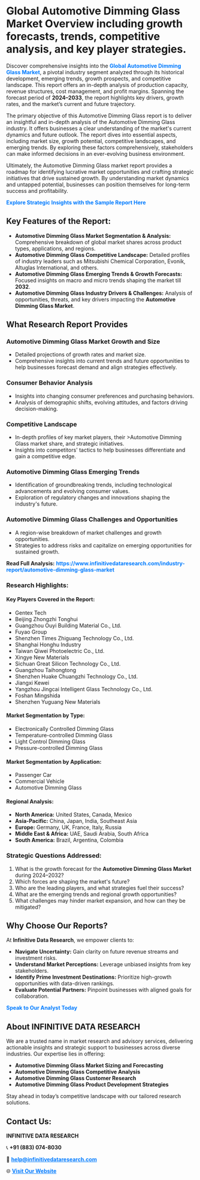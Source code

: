 <h1>Global Automotive Dimming Glass Market Overview including growth forecasts, trends, competitive analysis, and key player strategies.</h1>
<p>
Discover comprehensive insights into the 
<a href="https://www.infinitivedataresearch.com/industry-report/automotive-dimming-glass-market" rel="dofollow" style="color: #007BFF; text-decoration: none;"><strong>Global Automotive Dimming Glass Market</strong></a>, a pivotal industry segment analyzed through its historical development, emerging trends, growth prospects, and competitive landscape. This report offers an in-depth analysis of production capacity, revenue structures, cost management, and profit margins. Spanning the forecast period of <strong>2024–2033</strong>, the report highlights key drivers, growth rates, and the market’s current and future trajectory.
</p>
<p>
The primary objective of this Automotive Dimming Glass report is to deliver an insightful and in-depth analysis of the Automotive Dimming Glass industry. It offers businesses a clear understanding of the market's current dynamics and future outlook. The report dives into essential aspects, including market size, growth potential, competitive landscapes, and emerging trends. By exploring these factors comprehensively, stakeholders can make informed decisions in an ever-evolving business environment.
</p>
<p>
Ultimately, the Automotive Dimming Glass market report provides a roadmap for identifying lucrative market opportunities and crafting strategic initiatives that drive sustained growth. By understanding market dynamics and untapped potential, businesses can position themselves for long-term success and profitability.
</p>
<p>
<a href="https://www.infinitivedataresearch.com/request-sample/reportId=103511" style="color: #007BFF; text-decoration: none;"><strong>Explore Strategic Insights with the Sample Report Here</strong></a>
</p>

<h2>Key Features of the Report:</h2>
<ul>
<li><strong>Automotive Dimming Glass Market Segmentation & Analysis:</strong> Comprehensive breakdown of global market shares across product types, applications, and regions.</li>
<li><strong>Automotive Dimming Glass Competitive Landscape:</strong> Detailed profiles of industry leaders such as Mitsubishi Chemical Corporation, Evonik, Altuglas International, and others.</li>
<li><strong>Automotive Dimming Glass Emerging Trends & Growth Forecasts:</strong> Focused insights on macro and micro trends shaping the market till <strong>2032</strong>.</li>
<li><strong>Automotive Dimming Glass Industry Drivers & Challenges:</strong> Analysis of opportunities, threats, and key drivers impacting the <strong>Automotive Dimming Glass Market</strong>.</li>
</ul>

<h2>What Research Report Provides</h2>
<h3>Automotive Dimming Glass Market Growth and Size</h3>
<ul>
<li>Detailed projections of growth rates and market size.</li>
<li>Comprehensive insights into current trends and future opportunities to help businesses forecast demand and align strategies effectively.</li>
</ul>

<h3>Consumer Behavior Analysis</h3>
<ul>
<li>Insights into changing consumer preferences and purchasing behaviors.</li>
<li>Analysis of demographic shifts, evolving attitudes, and factors driving decision-making.</li>
</ul>

<h3>Competitive Landscape</h3>
<ul>
<li>In-depth profiles of key market players, their >Automotive Dimming Glass market share, and strategic initiatives.</li>
<li>Insights into competitors' tactics to help businesses differentiate and gain a competitive edge.</li>
</ul>

<h3>Automotive Dimming Glass Emerging Trends</h3>
<ul>
<li>Identification of groundbreaking trends, including technological advancements and evolving consumer values.</li>
<li>Exploration of regulatory changes and innovations shaping the industry's future.</li>
</ul>

<h3>Automotive Dimming Glass Challenges and Opportunities</h3>
<ul>
<li>A region-wise breakdown of market challenges and growth opportunities.</li>
<li>Strategies to address risks and capitalize on emerging opportunities for sustained growth.</li>
</ul>
<p><strong>Read Full Analysis:</strong> <a href="https://www.infinitivedataresearch.com/industry-report/automotive-dimming-glass-market" rel="dofollow" style="color: #007BFF; text-decoration: none;"><strong>https://www.infinitivedataresearch.com/industry-report/automotive-dimming-glass-market</strong></a></p>
<h3>Research Highlights:</h3>
<h4>Key Players Covered in the Report:</h4>
<ul><li>Gentex Tech</li><li>Beijing Zhongzhi Tonghui</li><li>Guangzhou Ouyi Building Material Co., Ltd.</li><li>Fuyao Group</li><li>Shenzhen Times Zhiguang Technology Co., Ltd.</li><li>Shanghai Honghu Industry</li><li>Taiwan Qiwei Photoelectric Co., Ltd.</li><li>Xingye New Materials</li><li>Sichuan Great Silicon Technology Co., Ltd.</li><li>Guangzhou Taihongtong</li><li>Shenzhen Huake Chuangzhi Technology Co., Ltd.</li><li>Jiangxi Kewei</li><li>Yangzhou Jingcai Intelligent Glass Technology Co., Ltd.</li><li>Foshan Mingshida</li><li>Shenzhen Yuguang New Materials</li></ul>
<h4>Market Segmentation by Type:</h4>
<ul><li>Electronically Controlled Dimming Glass</li><li>Temperature-controlled Dimming Glass</li><li>Light Control Dimming Glass</li><li>Pressure-controlled Dimming Glass</li></ul>
<h4>Market Segmentation by Application:</h4>
<ul><li>Passenger Car</li><li>Commercial Vehicle</li><li>Automotive Dimming Glass</li></ul>

<h4>Regional Analysis:</h4>
<ul>
<li><strong>North America:</strong> United States, Canada, Mexico</li>
<li><strong>Asia-Pacific:</strong> China, Japan, India, Southeast Asia</li>
<li><strong>Europe:</strong> Germany, UK, France, Italy, Russia</li>
<li><strong>Middle East & Africa:</strong> UAE, Saudi Arabia, South Africa</li>
<li><strong>South America:</strong> Brazil, Argentina, Colombia</li>
</ul>

<h3>Strategic Questions Addressed:</h3>
<ol>
<li>What is the growth forecast for the <strong>Automotive Dimming Glass Market</strong> during 2024–2032?</li>
<li>Which forces are shaping the market's future?</li>
<li>Who are the leading players, and what strategies fuel their success?</li>
<li>What are the emerging trends and regional growth opportunities?</li>
<li>What challenges may hinder market expansion, and how can they be mitigated?</li>
</ol>

<h2>Why Choose Our Reports?</h2>
<p>At <strong>Infinitive Data Research</strong>, we empower clients to:</p>
<ul>
<li><strong>Navigate Uncertainty:</strong> Gain clarity on future revenue streams and investment risks.</li>
<li><strong>Understand Market Perceptions:</strong> Leverage unbiased insights from key stakeholders.</li>
<li><strong>Identify Prime Investment Destinations:</strong> Prioritize high-growth opportunities with data-driven rankings.</li>
<li><strong>Evaluate Potential Partners:</strong> Pinpoint businesses with aligned goals for collaboration.</li>
</ul>
<p><a href="https://www.infinitivedataresearch.com/industry-report/automotive-dimming-glass-market" rel="dofollow" style="color: #007BFF; text-decoration: none;"><strong>Speak to Our Analyst Today</strong></a></p>

<h2>About INFINITIVE DATA RESEARCH</h2>
<p>We are a trusted name in market research and advisory services, delivering actionable insights and strategic support to businesses across diverse industries. Our expertise lies in offering:</p>
<ul>
<li><strong>Automotive Dimming Glass Market Sizing and Forecasting</strong></li>
<li><strong>Automotive Dimming Glass Competitive Analysis</strong></li>
<li><strong>Automotive Dimming Glass Customer Research</strong></li>
<li><strong>Automotive Dimming Glass Product Development Strategies</strong></li>
</ul>
<p>Stay ahead in today’s competitive landscape with our tailored research solutions.</p>

<h2>Contact Us:</h2>
<p><strong>INFINITIVE DATA RESEARCH</strong></p>
<p>📞 <strong>+91 (883) 074-8030</strong></p>
<p>📧 <strong><a href="mailto:help@infinitivedataresearch.com" style="color: #007BFF;">help@infinitivedataresearch.com</a></strong></p>
<p>🌐 <strong><a href="https://www.infinitivedataresearch.com" rel="dofollow" style="color: #007BFF;">Visit Our Website</a></strong></p>